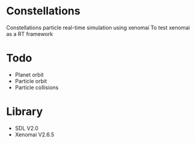 # Constellations
Constellations particle real-time simulation using xenomai
To test xenomai as a RT framework

# Todo
 - Planet orbit
 - Particle orbit
 - Particle collisions

# Library
 - SDL V2.0
 - Xenomai V2.6.5